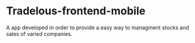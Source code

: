 # Tradelous-frontend-mobile
 A app developed in order to provide a easy way to managment stocks and sales of  varied companies.
